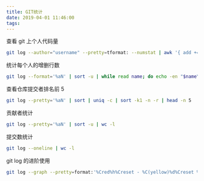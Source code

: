 ```yaml
---
title: GIT统计
date: 2019-04-01 11:46:00
tags:
---
```


查看 git 上个人代码量

```bash
git log --author="username" --pretty=tformat: --numstat | awk '{ add += $1; subs += $2; loc += $1 - $2 } END { printf "added lines: %s, removed lines: %s, total lines: %s ", add, subs, loc }
```

统计每个人的增删行数

```bash
git log --format='%aN' | sort -u | while read name; do echo -en "$name\t"; git log --author="$name" --pretty=tformat: --numstat | awk '{ add += $1; subs += $2; loc += $1 - $2 } END { printf "added lines: %s, removed lines: %s, total lines: %s ", add, subs, loc }' -; done
```

查看仓库提交者排名前 5

```bash
git log --pretty='%aN' | sort | uniq -c | sort -k1 -n -r | head -n 5
```

贡献者统计

```bash
git log --pretty='%aN' | sort -u | wc -l
```

提交数统计

```bash
git log --oneline | wc -l
```

git log 的进阶使用

```bash
git log --graph --pretty=format:'%Cred%h%Creset - %C(yellow)%d%Creset %s %Cgreen(%cr) %C(bold blue)<%an>%Creset' --abbrev-commit --date=relative
```
